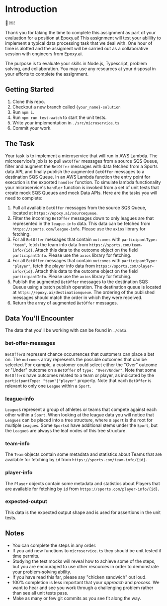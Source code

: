 # Introduction

👋 Hi!

Thank you for taking the time to complete this assignment as part of your evaluation for a position at Epoxy.ai! This assignment will test your abililty to implement a typical data processing task that we deal with. One hour of time is alotted and the assigment will be carried out as a collaborative session with engineers from Epoxy.ai.

The purpose is to evaluate your skills in Node.js, Typescript, problem solving, and collaboration. You may use any resources at your disposal in your efforts to complete the assignment.

## Getting Started

1. Clone this repo.
2. Checkout a new branch called `{your_name}-solution`
3. Run `npm i`.
4. Run `npm run test-watch` to start the unit tests.
5. Write your implementation in `./src/microservice.ts`
6. Commit your work.

## The Task

Your task is to implement a microservice that will run in AWS Lambda. The microservice's job is to pull `BetOffer` messages from a source SQS Queue, filter and augment the `BetOffer` messages with data fetched from a Sports data API, and finally publish the augmented `BetOffer` messages to a destination SQS Queue. In an AWS Lambda function the entry point for execution is the exported `handler` function. To simulate lambda functionality your microservice's `handler` function is invoked from a set of unit tests that create mock SQS Queues and mock Data APIs. Here are the tasks you will need to complete:

1. Pull all available `BetOffer` messages from the source SQS Queue, located at `https://epoxy.ai/sourcequeue`.
2. Filter the incoming `BetOffer` messages down to only leagues are that represented in the `league-info` data. This data can be fetched from `https://sports.com/league-info`. Please use the `axios` library for fetching.
4. For all `BetOffer` messages that contain `outcomes` with `participantType: "team"`, fetch the team info data from `https://sports.com/team-info/{id}`. Attach this data to the outcome object on the field `participantInfo`. Please use the `axios` library for fetching.
4. For all `BetOffer` messages that contain `outcomes` with `participantType: "player"`, fetch the player info data from `https://sports.com/player-info/{id}`. Attach this data to the outcome object on the field `participantInfo`. Please use the `axios` library for fetching.
5. Publish the augmented `BetOffer` messages to the destination SQS Queue using a batch publish operation. The destination queue is located at `https://epoxy.ai/destinationqueue`. The ordering of the published messages should match the order in which they were received.
6. Return the array of augmented `BetOffer` messages.

## Data You'll Encounter

The data that you'll be working with can be found in `./data`.

### bet-offer-messages

`BetOffer`s represent chance occurrences that customers can place a bet on. The `outcomes` array represents the possible outcomes that can be selected. For example, a customer could select either the "Over" outcome or "Under" outcome on a `BetOffer` of `type: "Over/Under"`. Note that some `BetOffer`s have outcomes related to a team or player, as indicated by the `participantType: "team"|"player"` property. Note that each `BetOffer` is relevant to only one `League` within a `Sport`.

### league-info

`League`s represent a group of athletes or teams that compete against each other within a `Sport`. When looking at the league data you will notice that `Leagues` can be placed into a tree structure, where a `Sport` is the root for multiple `Leagues`. Some `Sports`s have additional stems under the `Sport`, but the `League`s are always the leaf nodes of this tree structure.

### team-info

The `Team` objects contain some metadata and statistics about Teams that are available for fetching by `id` from `https://sports.com/team-info/{id}`.

### player-info

The `Player` objects contain some metadata and statistics about Players that are available for fetching by `id` from `https://sports.com/player-info/{id}`.

### expected-output

This data is the expected output shape and is used for assertions in the unit tests.

## Notes

* You can complete the steps in any order.
* If you add new functions to `microservice.ts` they should be unit tested if time permits.
* Studying the test mocks will reveal how to achieve some of the steps, but you are encouraged to use other resources in order to demonstrate your problem-solving ability.
* If you have read this far, please say "chicken sandwich" out loud.
* 100% completion is less important that your _approach_ and _process_. We want to hear and see you work through a challenging problem rather than see all unit tests pass.
* Make as many or few git commits as you see fit along the way.
